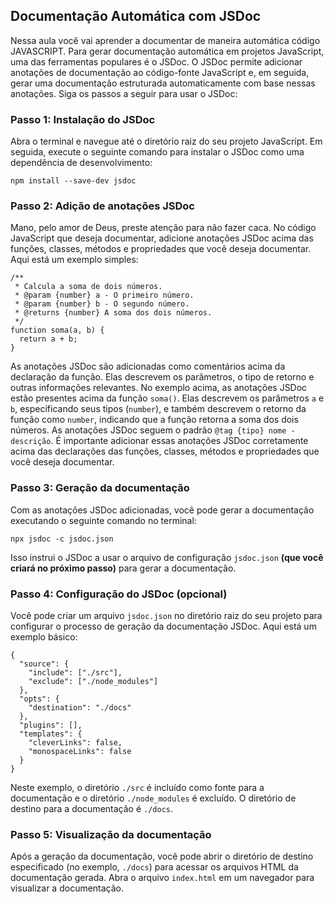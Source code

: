 
## Documentação Automática com JSDoc

Nessa aula você vai aprender a documentar de maneira automática código JAVASCRIPT. Para gerar documentação automática em projetos JavaScript, uma das ferramentas populares é o JSDoc. O JSDoc permite adicionar anotações de documentação ao código-fonte JavaScript e, em seguida, gerar uma documentação estruturada automaticamente com base nessas anotações.  Siga os passos a seguir para  usar o JSDoc:

### Passo 1: Instalação do JSDoc

Abra o terminal e navegue até o diretório raiz do seu projeto JavaScript. Em seguida, execute o seguinte comando para instalar o JSDoc como uma dependência de desenvolvimento:

````
npm install --save-dev jsdoc
````

### Passo 2: Adição de anotações JSDoc

Mano, pelo amor de Deus, preste atenção para não fazer caca. No código JavaScript que deseja documentar, adicione anotações JSDoc acima das funções, classes, métodos e propriedades que você deseja documentar. Aqui está um exemplo simples:

````
/**
 * Calcula a soma de dois números.
 * @param {number} a - O primeiro número.
 * @param {number} b - O segundo número.
 * @returns {number} A soma dos dois números.
 */
function soma(a, b) {
  return a + b;
}
````

As anotações JSDoc são adicionadas como comentários acima da declaração da função. Elas descrevem os parâmetros, o tipo de retorno e outras informações relevantes. No exemplo acima, as anotações JSDoc estão presentes acima da função `soma()`. Elas descrevem os parâmetros `a` e `b`, especificando seus tipos (`number`), e também descrevem o retorno da função como `number`, indicando que a função retorna a soma dos dois números. As anotações JSDoc seguem o padrão `@tag {tipo} nome - descrição`. É importante adicionar essas anotações JSDoc corretamente acima das declarações das funções, classes, métodos e propriedades que você deseja documentar.


### Passo 3: Geração da documentação

Com as anotações JSDoc adicionadas, você pode gerar a documentação executando o seguinte comando no terminal:

````
npx jsdoc -c jsdoc.json
````

Isso instrui o JSDoc a usar o arquivo de configuração `jsdoc.json` **(que você criará no próximo passo)** para gerar a documentação.

### Passo 4: Configuração do JSDoc (opcional)

Você pode criar um arquivo `jsdoc.json` no diretório raiz do seu projeto para configurar o processo de geração da documentação JSDoc. Aqui está um exemplo básico:

````
{
  "source": {
    "include": ["./src"],
    "exclude": ["./node_modules"]
  },
  "opts": {
    "destination": "./docs"
  },
  "plugins": [],
  "templates": {
    "cleverLinks": false,
    "monospaceLinks": false
  }
}

````

Neste exemplo, o diretório `./src` é incluído como fonte para a documentação e o diretório `./node_modules` é excluído. O diretório de destino para a documentação é `./docs`.

### Passo 5: Visualização da documentação

Após a geração da documentação, você pode abrir o diretório de destino especificado (no exemplo, `./docs`) para acessar os arquivos HTML da documentação gerada. Abra o arquivo `index.html` em um navegador para visualizar a documentação.
